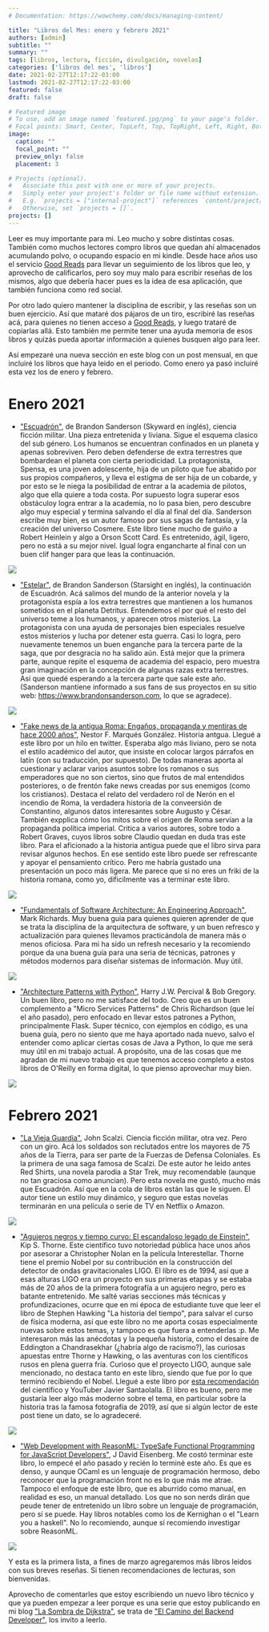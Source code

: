 ```yaml
---
# Documentation: https://wowchemy.com/docs/managing-content/

title: "Libros del Mes: enero y febrero 2021"
authors: [admin]
subtitle: ""
summary: ""
tags: [libros, lectura, ficción, divulgación, novelas]
categories: ['libros del mes', 'libros']
date: 2021-02-27T12:17:22-03:00
lastmod: 2021-02-27T12:17:22-03:00
featured: false
draft: false

# Featured image
# To use, add an image named `featured.jpg/png` to your page's folder.
# Focal points: Smart, Center, TopLeft, Top, TopRight, Left, Right, BottomLeft, Bottom, BottomRight.
image:
  caption: ""
  focal_point: ""
  preview_only: false
  placement: 3

# Projects (optional).
#   Associate this post with one or more of your projects.
#   Simply enter your project's folder or file name without extension.
#   E.g. `projects = ["internal-project"]` references `content/project/deep-learning/index.md`.
#   Otherwise, set `projects = []`.
projects: []
---
```

Leer es muy importante para mi. Leo mucho y sobre distintas cosas. También como muchos lectores compro libros que quedan ahí almacenados acumulando polvo, o ocupando espacio en mi kindle. Desde hace años uso el servicio [Good Reads](https://www.goodreads.com) para llevar un seguimiento de los libros que leo, y aprovecho de calificarlos, pero soy muy malo para escribir reseñas de los mismos, algo que debería hacer pues es la idea de esa aplicación, que también funciona como red social.

Por otro lado quiero mantener la disciplina de escribir, y las reseñas son un buen ejercicio. Así que mataré dos pájaros de un tiro, escribiré las reseñas acá, para quienes no tienen acceso a [Good Reads](https://www.goodreads.com), y luego trataré de copiarlas allá. Esto también me permite tener una ayuda memoria de esos libros y quizás pueda aportar información a quienes busquen algo para leer.

Así empezaré una nueva sección en este blog con un post mensual, en que incluiré los libros que haya leido en el periodo. Como enero ya pasó incluiré esta vez los de enero y febrero.

# Enero 2021

- ["Escuadrón"](https://amzn.to/37W4Zf4), de Brandon Sanderson (Skyward en inglés), ciencia ficción militar. Una pieza entretenida y liviana. Sigue el esquema clasico del sub género. Los humanos se encuentran confinados en un planeta y apenas sobreviven. Pero deben defenderse de extra terrestres que bombardean el planeta con cierta periodicidad. La protagonista, Spensa, es una joven adolescente,  hija de un piloto que fue abatido por sus propios compañeros, y lleva el estigma de ser hija de un cobarde, y por esto se le niega la posibilidad de entrar a la academia de pilotos, algo que ella quiere a toda costa. Por supuesto logra superar esos obstáculoy logra entrar a la academia, no lo pasa bien, pero descubre algo muy especial y termina salvando el día al final del día. Sanderson escribe muy bien, es un autor famoso por sus sagas de fantasía, y la creación del universo Cosmere. Este libro tiene mucho de guiño a Robert Heinlein y algo a Orson Scott Card. Es entretenido, ágil, ligero, pero no está a su mejor nivel. Igual logra engancharte al final con un buen clif hanger para que leas la continuación.

![](escuadron.jpg)

- ["Estelar"](https://amzn.to/3szfAEo), de Brandon Sanderson (Starsight en inglés), la continuación de Escuadrón. Acá salimos del mundo de la anterior novela y la protagonista espía a los extra terrestres que mantienen a los humanos sometidos en el planeta Detritus. Entendemos el por qué el resto del universo teme a los humanos, y aparecen otros misterios. La protagonista con una ayuda de personajes bien especiales resuelve estos misterios y lucha por detener esta guerra. Casi lo logra, pero nuevamente tenemos un buen enganche para la tercera parte de la saga, que por desgracia no ha salido aún. Está mejor que la primera parte, aunque repite el esquema de academia del espacio, pero muestra gran imaginación en la concepción de algunas razas extra terrestres. Así que quedé esperando a la tercera parte que sale este año. (Sanderson mantiene informado a sus fans de sus proyectos en su sitio web: <https://www.brandonsanderson.com>, lo que se agradece).

![](estelar.jpg)

- ["Fake news de la antigua Roma: Engaños, propaganda y mentiras de hace 2000 años"](https://amzn.to/3r0xboB), Nestor F. Marqués González. Historia antgua. Llegué a este libro por un hilo en twitter. Esperaba algo más liviano, pero se nota el estilo académico del autor, que insiste en colocar largos párrafos en latín (con su traducción, por supuesto). De todas maneras aporta al cuestionar y aclarar varios asuntos sobre los romanos o sus emperadores que no son ciertos, sino que frutos de mal entendidos posteriores, o de frentón fake news creadas por sus enemigos (como los cristianos). Destaca el relato del verdadero rol de Nerón en el incendio de Roma, la verdadera historia de la conveersión de Constantino, algunos datos interesantes sobre Augusto y César. También expplica cómo los mitos sobre el origen de Roma servían a la propaganda política imperial. Critica a varios autores, sobre todo a Robert Graves, cuyos libros sobre Claudio quedan en duda tras este libro. Para el aficionado a la historia antigua puede que el libro sirva para revisar algunos hechos. En ese sentido este libro puede ser refrescante y apoyar el pensamiento crítico. Pero me habría gustado una presentación un poco más ligera. Me parece que si no eres un friki de la historia romana, como yo, dificilmente vas a terminar este libro.

![](fakenews.jpg)

- ["Fundamentals of Software Architecture: An Engineering Approach"](https://amzn.to/3r4X86c), Mark Richards. Muy buena guia para quienes quieren aprender de que se trata la disciplina de la arquitectura de software, y un buen refresco y actualización para quienes llevamos practicándola de manera más o menos oficiosa. Para mi ha sido un refresh necesario y la recomiendo porque da una buena guía para una seria de técnicas, patrones y métodos modernos para diseñar sistemas de información. Muy útil.

![](fundamentals.jpg)

- ["Architecture Patterns with Python"](https://amzn.to/3bIOdAZ), Harry J.W. Percival & Bob Gregory. Un buen libro, pero no me satisface del todo. Creo que es un buen complemento a "Micro Services Patterns" de Chris Richardson (que leí el año pasado), pero enfocado en llevar estos patrones a Python, principalmente Flask. Super técnico, con ejemplos en código, es una buena guía, pero no siento que me haya aportado nada nuevo, salvo el entender como aplicar ciertas cosas de Java a Python, lo que me será muy útil en mi trabajo actual. A propósito, una de las cosas que me agradan de mi nuevo trabajo es que tenemos acceso completo a estos libros de O'Reilly en forma digital, lo que pienso aprovechar muy bien.

![](patterns.jpg)

# Febrero 2021

- ["La Vieja Guardia"](https://amzn.to/3bOygZY), John Scalzi. Ciencia ficción militar, otra vez. Pero con un giro. Acá los soldados son reclutados entre los mayores de 75 años de la Tierra, para ser parte de la Fuerzas de Defensa Coloniales. Es la primera de una saga famosa de Scalzi. De este autor he leido antes Red Shirts, una novela parodia a Star Trek, muy recomendable (aunque no tan graciosa como anuncian). Pero esta novela me gustó, mucho más que Escuadrón. Así que en la cola de libros están las que le siguen. El autor tiene un estilo muy dinámico, y seguro que estas novelas terminarán en una película o serie de TV en Netflix o Amazon.

![](viejaguardia.jpg)

- ["Agujeros negros y tiempo curvo: El escandaloso legado de Einstein"](https://amzn.to/3dQL4lt), Kip S. Thorne. Este científico tuvo notoriedad pública  hace unos años por asesorar a Christopher Nolan en la película Interestellar. Thorne tiene el premio Nobel por su contribución en la construcción del detector de ondas gravitacionales LIGO. El libro es de 1994, así que a esas alturas LIGO era un proyecto en sus primeras etapas y se estaba más de 20 años de la primera fotografía a un agujero negro, pero es batante entretenido. Me salté varias secciones más técnicas y profundizaciones, ocurre que en mi época de estudiante tuve que leer el libro de Stephen Hawking "La historia del tiempo", para salvar el curso de física moderna, así que este libro no me aporta cosas especialmente nuevas sobre estos temas, y tampoco es que fuera  a entenderlas :p. Me interesaron más las anécdotas y la pequeña historia, como el desaire de Eddington a Chandrasekhar (¿habría algo de racismo?), las curiosas apuestas entre Thorne y Hawking, o las aventuras con los científicos rusos en plena guerra fría. Curioso que el proyecto LIGO, aunque sale mencionado, no destaca tanto en este libro, siendo que fue por lo que terminó recibiendo el Nobel. Llegué a este libro por [esta recomendación](https://www.youtube.com/watch?v=NT3BqfQd7cU) del científico y YouTuber Javier Santaolalla. El libro es bueno, pero me gustaría leer algo más moderno sobre el tema, en particular sobre la historia tras la famosa fotografía de 2019, así que si algún lector de este post tiene un dato, se lo agradeceré.

![](agujeros.jpg)

- ["Web Development with ReasonML: TypeSafe Functional Programming for JavaScript Developers"](https://amzn.to/3uGeVTt), J David Eisenberg. Me costó terminar este libro, lo empecé el año pasado y recién lo terminé este año. Es que es denso, y aunque OCaml es un lenguaje de programación hermoso, debo reconocer que la programación front no es lo que más me atrae. Tampoco el enfoque de este libro, que es aburrido como manual, en realidad es eso, un manual detallado. Los que no son nerds dirán que peude tener de entretenido un libro sobre un lenguaje de programación, pero sí se puede. Hay libros notables como los de Kernighan o el "Learn you a haskell". No lo recomiendo, aunque sí recomiendo investigar sobre ReasonML.

![](reasonml.jpg)

Y esta es la primera lista, a fines de marzo agregaremos más libros leidos con sus breves reseñas. Si tienen recomendaciones de lecturas, son bienvenidas.

Aprovecho de comentarles que estoy escribiendo un nuevo libro técnico y que ya pueden empezar a leer porque es una serie que estoy publicando en mi blog ["La Sombra de Dijkstra"](https://www.programando.org), se trata de ["El Camino del Backend Developer"](https://www.programando.org/category/backend-developer/), los invito a leerlo.

